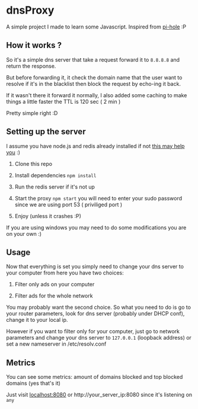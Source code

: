 # dnsProxy

A simple project I made to learn some Javascript. Inspired from [pi-hole](https://github.com/pi-hole/pi-hole) :P

## How it works ?

So it's a simple dns server that take a request forward it to `8.8.8.8` and return the response.

But before forwarding it, it check the domain name that the user want to resolve if it's in the blacklist then block the request by echo-ing it back.

If it wasn't there it forward it normally, I also added some caching to make things a little faster the TTL is 120 sec ( 2 min )

Pretty simple right :D

## Setting up the server

I assume you have node.js and redis already installed if not [this may help you](https://www.google.com) :)

1. Clone this repo

2. Install dependencies `npm install`

3. Run the redis server if it's not up

4. Start the proxy `npm start` you will need to enter your sudo password since we are using port 53 ( priviliged port )

5. Enjoy (unless it crashes :P)

If you are using windows you may need to do some modifications you are on your own :)

## Usage

Now that everything is set you simply need to change your dns server to your computer from here you have two choices:

1. Filter only ads on your computer

2. Filter ads for the whole network

You may probably want the second choice. So what you need to do is go to your router parameters, look for dns server (probably under DHCP conf), change it to your local ip.

However if you want to filter only for your computer, just go to network parameters and change your dns server to `127.0.0.1` (loopback address) or set a new nameserver in /etc/resolv.conf


## Metrics

You can see some metrics: amount of domains blocked and top blocked domains (yes that's it)

Just visit [localhost:8080](http://localhost:8080) or http://your_server_ip:8080 since it's listening on `any`
